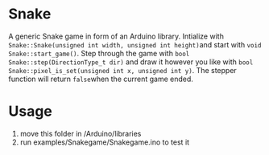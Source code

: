 # Snake
A generic Snake game in form of an Arduino library. Intialize with `Snake::Snake(unsigned int width, unsigned int height)`and start with `void Snake::start_game()`. Step through the game with `bool Snake::step(DirectionType_t dir)` and draw it however you like with `bool Snake::pixel_is_set(unsigned int x, unsigned int y)`. The stepper function will return `false`when the current game ended.

# Usage
1. move this folder in /Arduino/libraries
2. run examples/Snakegame/Snakegame.ino to test it

